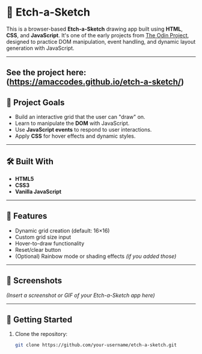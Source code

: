 # 🎨 Etch-a-Sketch

This is a browser-based **Etch-a-Sketch** drawing app built using **HTML**, **CSS**, and **JavaScript**. It's one of the early projects from [The Odin Project](https://www.theodinproject.com/), designed to practice DOM manipulation, event handling, and dynamic layout generation with JavaScript. 

---

**See the project here:** (https://amaccodes.github.io/etch-a-sketch/)
---

## 🧠 Project Goals

- Build an interactive grid that the user can "draw" on.
- Learn to manipulate the **DOM** with JavaScript.
- Use **JavaScript events** to respond to user interactions.
- Apply **CSS** for hover effects and dynamic styles.

---

## 🛠️ Built With

- **HTML5**
- **CSS3**
- **Vanilla JavaScript**

---

## 🎯 Features

- Dynamic grid creation (default: 16×16)
- Custom grid size input
- Hover-to-draw functionality
- Reset/clear button
- (Optional) Rainbow mode or shading effects *(if you added those)*

---

## 📸 Screenshots

*(Insert a screenshot or GIF of your Etch-a-Sketch app here)*

---

## 🚀 Getting Started

1. Clone the repository:
   ```bash
   git clone https://github.com/your-username/etch-a-sketch.git
